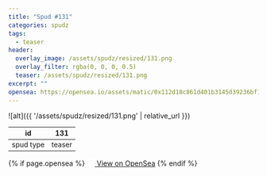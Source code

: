 ```yaml
---
title: "Spud #131"
categories: spudz
tags:
  - teaser
header:
  overlay_image: /assets/spudz/resized/131.png
  overlay_filter: rgba(0, 0, 0, 0.5)
  teaser: /assets/spudz/resized/131.png
excerpt: ""
opensea: https://opensea.io/assets/matic/0x112d18c861d401b3145d39236bf149f01e18beed/131
---
```

![alt]({{ '/assets/spudz/resized/131.png' | relative_url }})

| id | 131 |
|-|-|
| spud type | teaser |

{% if page.opensea %}
<a href="{{page.opensea}}" class="btn btn--info" onclick="window.open(this.href, '_blank'); return false;"><img src="/assets/images/opensea.svg" width="16px"><span>  View on OpenSea</span></a>
{% endif %}
